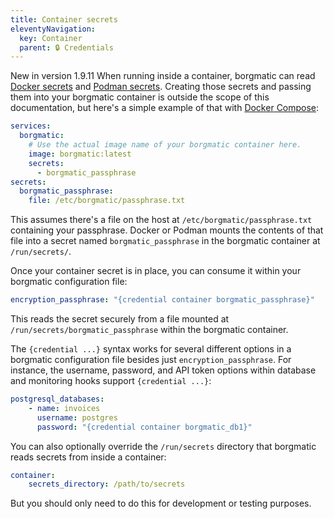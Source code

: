 ```yaml
---
title: Container secrets
eleventyNavigation:
  key: Container
  parent: 🔒 Credentials
---
```

<span class="minilink minilink-addedin">New in version 1.9.11</span> When
running inside a container, borgmatic can read [<span
data-pagefind-weight="0.5">Docker</span>
secrets](https://docs.docker.com/compose/how-tos/use-secrets/) and [<span
data-pagefind-weight="0.5">Podman</span>
secrets](https://www.redhat.com/en/blog/new-podman-secrets-command). Creating
those secrets and passing them into your borgmatic container is outside the
scope of this documentation, but here's a simple example of that with [<span
data-pagefind-weight="0.5">Docker</span>
Compose](https://docs.docker.com/compose/):

```yaml
services:
  borgmatic:
    # Use the actual image name of your borgmatic container here.
    image: borgmatic:latest
    secrets:
      - borgmatic_passphrase
secrets:
  borgmatic_passphrase:
    file: /etc/borgmatic/passphrase.txt
```

This assumes there's a file on the host at `/etc/borgmatic/passphrase.txt`
containing your passphrase. <span data-pagefind-weight="0.5">Docker or
Podman</span> mounts the contents of that file into a secret named
`borgmatic_passphrase` in the borgmatic container at `/run/secrets/`.

Once your container secret is in place, you can consume it within your borgmatic
configuration file:

```yaml
encryption_passphrase: "{credential container borgmatic_passphrase}"
```

This reads the secret securely from a file mounted at
`/run/secrets/borgmatic_passphrase` within the borgmatic container.

The `{credential ...}` syntax works for several different options in a borgmatic
configuration file besides just `encryption_passphrase`. For instance, the
username, password, and API token options within database and monitoring hooks
support `{credential ...}`:

```yaml
postgresql_databases:
    - name: invoices
      username: postgres
      password: "{credential container borgmatic_db1}"
```

You can also optionally override the `/run/secrets` directory that borgmatic reads secrets from
inside a container:

```yaml
container:
    secrets_directory: /path/to/secrets
```

But you should only need to do this for development or testing purposes.
